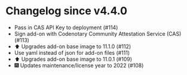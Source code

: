 # Changelog since v4.4.0
- Pass in CAS API Key to deployment (#114) 
- Sign add-on with Codenotary Community Attestation Service (CAS) (#113) 
- ⬆️ Upgrades add-on base image to 11.1.0 (#112) 
- Use yaml instead of json for add-on files (#111) 
- ⬆️ Upgrades add-on base image to 11.0.1 (#109) 
- 🎆 Updates maintenance/license year to 2022 (#108) 
